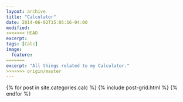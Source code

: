 ```yaml
---
layout: archive
title: "Calculator"
date: 2014-06-02T15:05:16-04:00
modified:
<<<<<<< HEAD
excerpt:
tags: [Calc]
image:
  feature:
=======
excerpt: "All things related to my Calculator."
>>>>>>> origin/master
---
```


<div class="tiles">
{% for post in site.categories.calc %}
  {% include post-grid.html %}
{% endfor %}
</div><!-- /.tiles -->

